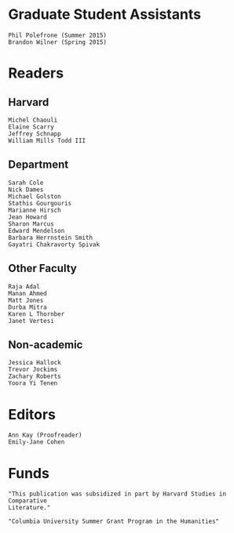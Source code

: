# Graduate Student Assistants

    Phil Polefrone (Summer 2015)
    Brandon Wilner (Spring 2015)

# Readers

## Harvard

    Michel Chaouli
    Elaine Scarry
    Jeffrey Schnapp
    William Mills Todd III

## Department

    Sarah Cole
    Nick Dames
    Michael Golston
    Stathis Gourgouris
    Marianne Hirsch
    Jean Howard
    Sharon Marcus
    Edward Mendelson
    Barbara Herrnstein Smith
    Gayatri Chakravorty Spivak

## Other Faculty

    Raja Adal
    Manan Ahmed
    Matt Jones
    Durba Mitra
    Karen L Thornber
    Janet Vertesi

## Non-academic

    Jessica Hallock
    Trevor Jockims
    Zachary Roberts
    Yoora Yi Tenen

# Editors

    Ann Kay (Proofreader)
    Emily-Jane Cohen

# Funds

    "This publication was subsidized in part by Harvard Studies in Comparative
    Literature."

    "Columbia University Summer Grant Program in the Humanities"
